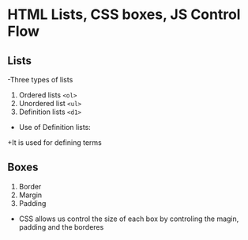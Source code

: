 # HTML Lists, CSS boxes, JS Control Flow

## Lists

-Three types of lists

1. Ordered lists `<ol>`
2. Unordered list `<ul>`
3. Definition lists `<d1>`

- Use of Definition lists:

+It is used for defining terms

## Boxes

1. Border
2. Margin
3. Padding

- CSS allows us control the size of each box by controling the magin, padding and the borderes
